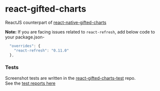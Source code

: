 # react-gifted-charts

ReactJS counterpart of [react-native-gifted-charts](https://github.com/Abhinandan-Kushwaha/react-native-gifted-charts)

**Note:** If you are facing issues related to `react-refresh`, add below code to your package.json-
```js
  "overrides": {
    "react-refresh": "0.11.0"
  },
```
### Tests

Screenshot tests are written in the [react-gifted-charts-test](https://github.com/Abhinandan-Kushwaha/react-gifted-charts-test) repo. <br />
See the [test reports here](https://abhinandan-kushwaha.github.io/react-gifted-charts-test/ss-test/test.html)
